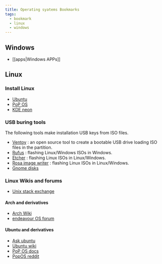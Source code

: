 ```yaml
---
title: Operating syatems Bookmarks
tags:
  - bookmark
  - linux
  - windows
---
```


## Windows

- [[apps|Windows APPs]]

## Linux

### Install Linux

- [Ubuntu](https://ubuntu.com/download)
- [PoP OS](https://system76.com/pop)
- [KDE neon](https://neon.kde.org/download)

### USB buring tools

The following tools make installation USB keys from ISO files.

- [Ventoy](https://www.ventoy.net/) : an open source tool to create a bootable USB drive loading ISO files in the partition.
- [Rufus](https://rufus.ie/) : flashing Linux/Windows ISOs in Windows.
- [Etcher](https://www.balena.io/etcher/) : flashing Linux ISOs in Linux/Windows.
- [Rosa image writer](http://wiki.rosalab.ru/en/index.php/ROSA_ImageWriter) : flashing Linux ISOs in Linux/Windows.
- [Gnome disks](https://en.wikipedia.org/wiki/GNOME_Disks)

### Linux Wikis and forums

- [Unix stack exchange](https://unix.stackexchange.com/)

#### Arch and derivatives

- [Arch Wiki](https://wiki.archlinux.org/)
- [endeavour OS forum](https://forum.endeavouros.com/)

#### Ubuntu and derivatives

- [Ask ubuntu](https://askubuntu.com/)
- [Ubuntu wiki](https://wiki.ubuntu.com/)
- [PoP OS docs](https://pop.system76.com/docs/)
- [PopOS reddit](https://www.reddit.com/r/pop_os/)
